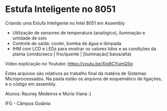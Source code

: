 # Estufa Inteligente no 8051

Criando uma Estufa Inteligente no Intel 8051 em Assembly
- Utilização de sensores de temperatura (analógico), iluminação e umidade de solo
- Controle de saída: cooler, bomba de água e lâmpada
- IHM com LCD e LEDs para mostrar os valores lidos e as condições da planta (úmido/seco | frio/quente | [iluminação] baixa/alta)

Vídeo explicação no Youtube: https://youtu.be/Xig8CYumQSg

Estes arquivos são relativos ao trabalho final da matéria de Sistemas Microprocessados. Na pasta estão os arquivos de esquemático de ligações, e o código em assembly.

Alunos: Rauney Medeiros e Múria Viana :)

IFG - Câmpus Goiânia
